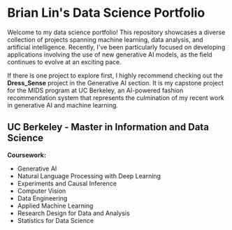 # Brian Lin's Data Science Portfolio

Welcome to my data science portfolio! This repository showcases a diverse collection of projects spanning machine learning, data analysis, and artificial intelligence. Recently, I've been particularly focused on developing applications involving the use of new generative AI models, as the field continues to evolve at an exciting pace.

If there is one project to explore first, I highly recommend checking out the **Dress_Sense** project in the Generative AI section. It is my capstone project for the MIDS program at UC Berkeley, an AI-powered fashion recommendation system that represents the culmination of my recent work in generative AI and machine learning.

## UC Berkeley - Master in Information and Data Science

**Coursework:**
* Generative AI
* Natural Language Processing with Deep Learning
* Experiments and Causal Inference
* Computer Vision
* Data Engineering
* Applied Machine Learning
* Research Design for Data and Analysis
* Statistics for Data Science
